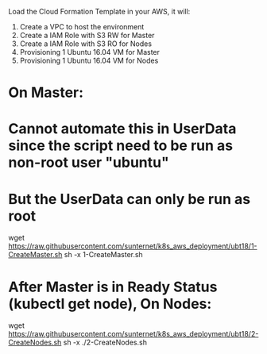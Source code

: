 
Load the Cloud Formation Template in your AWS, it will:
1. Create a VPC to host the environment
2. Create a IAM Role with S3 RW for Master
3. Create a IAM Role with S3 RO for Nodes
4. Provisioning 1 Ubuntu 16.04 VM for Master
5. Provisioning 1 Ubuntu 16.04 VM for Nodes

# On Master:
# Cannot automate this in UserData since the script need to be run as non-root user "ubuntu"
# But the UserData can only be run as root
wget https://raw.githubusercontent.com/sunternet/k8s_aws_deployment/ubt18/1-CreateMaster.sh
sh -x 1-CreateMaster.sh

# After Master is in Ready Status (kubectl get node), On Nodes:
wget https://raw.githubusercontent.com/sunternet/k8s_aws_deployment/ubt18/2-CreateNodes.sh
sh -x ./2-CreateNodes.sh
